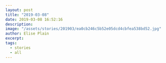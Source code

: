 ```yaml
---
layout: post
title: "2019-03-08"
date: 2019-03-08 16:52:16
description: 
image: "/assets/stories/201903/ea0cb246c5b52e05dcd4cbfea538bd52.jpg"
author: Elise Plain
excerpt: 
tags: 
  - stories
  - all
---
```



<p></p>

